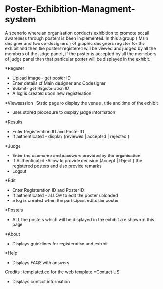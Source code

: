 # Poster-Exhibition-Managment-system
A scenerio where an organisation conducts exhibition to promote socail awareness through posters is been implemented.
In this a group ( Main designer and two co-designers ) of graphic designers register for the exhibit and then the posters registered will 
be viewed and judged by all the members of the judge panel , if the poster is accepted by all the memebers of judge panel then 
that particular poster will be displayed in the exhibit.

*Register
- Upload image - get poster ID
- Enter details of Main designer and Codesigner
- Submit- get REgisteration ID
- A log is created upon new registeration

*Viewsession
-Static page to display the venue , title and time of the exhibit
- uses stored procedure to display judge information

*Results
- Enter Registeration ID and Poster ID 
- If authenticated - display (reviewed | accepted | rejected )

*Judge
- Enter the username and password provided by the organisation
- If Authenticated -Allow to provide decision (Accept | Reject ) the registered posters and also provide remarks
- Logout

*Edit
- Enter Registeration ID and Poster ID 
- If authenticated - aLLOw to edit the poster uploaded
- a log is created when the participant edits the poster 

*Posters
- ALL the posters which will be displayed in the exhibit are shown in this page

*About
- Displays guidelines for registeration and exhibit

*Help
- Displays FAQS with answers

Credits : templated.co for the web template
*Contact US
- Displays contact information
